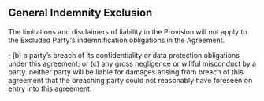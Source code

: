 ## General Indemnity Exclusion

The limitations and disclaimers of liability in the Provision will not apply to the Excluded Party's indemnification obligations in the Agreement.


; (b) a party’s breach of its confidentiality or data protection obligations under this agreement; or (c) any gross negligence or willful misconduct by a party.  neither party will be liable for damages arising from breach of this agreement that the breaching party could not reasonably have foreseen on entry into this agreement.